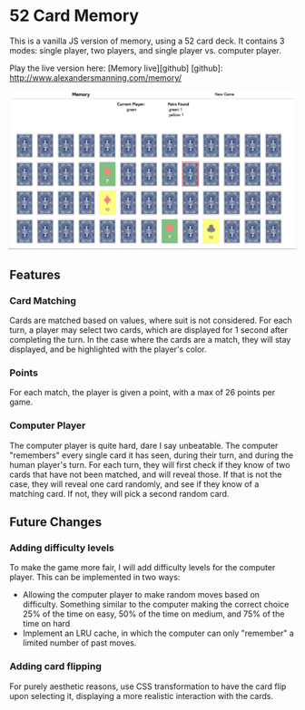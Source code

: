 # 52 Card Memory
This is a vanilla JS version of memory, using a 52 card deck. It contains 3 modes: single player, two players, and single player vs. computer player.

Play the live version here:
[Memory live][github]
[github]: http://www.alexandersmanning.com/memory/


![main screen](assets/images/Memory.png)

## Features

### Card Matching

Cards are matched based on values, where suit is not considered. For each turn, a player may select two cards, which are displayed for 1 second after completing the turn. In the case where the cards are a match, they will stay displayed, and be highlighted with the player's color.

### Points

For each match, the player is given a point, with a max of 26 points per game.

### Computer Player

The computer player is quite hard, dare I say unbeatable. The computer "remembers" every single card it has seen, during their turn, and during the human player's turn. For each turn, they will first check if they know of two cards that have not been matched, and will reveal those. If that is not the case, they will reveal one card randomly, and see if they know of a matching card. If not, they will pick a second random card.

## Future Changes

### Adding difficulty levels

To make the game more fair, I will add difficulty levels for the computer player. This can be implemented in two ways:
- Allowing the computer player to make random moves based on difficulty. Something similar to the computer making the correct choice 25% of the time on easy, 50% of the time on medium, and 75% of the time on hard
- Implement an LRU cache, in which the computer can only "remember" a limited number of past moves. 

### Adding card flipping

For purely aesthetic reasons, use CSS transformation to have the card flip upon selecting it, displaying a more realistic interaction with the cards.

